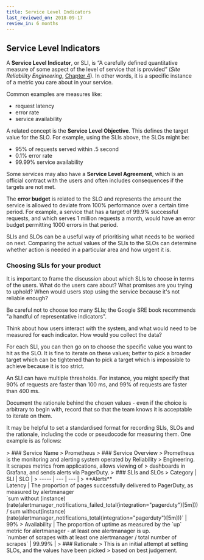 ```yaml
---
title: Service Level Indicators
last_reviewed_on: 2018-09-17
review_in: 6 months
---
```


## Service Level Indicators

A **Service Level Indicator**, or SLI, is “A carefully defined quantitative
measure of some aspect of the level of service that is provided” (*Site Reliability Engineering*,
[Chapter 4](https://landing.google.com/sre/book/chapters/service-level-objectives.html#indicators-o8seIAcZ)).
In other words, it is a specific instance of a metric you care about in your
service.

Common examples are measures like:

* request latency
* error rate
* service availability

A related concept is the **Service Level Objective**. This defines the target
value for the SLO. For example, using the SLIs above, the SLOs might be:

* 95% of requests served within .5 second
* 0.1% error rate
* 99.99% service availability

Some services may also have a **Service Level Agreement**, which is an official
contract with the users and often includes consequences if the targets are not
met.

The **error budget** is related to the SLO and represents the amount the service
is allowed to deviate from 100% performance over a certain time period. For
example, a service that has a target of 99.9% successful requests, and which
serves 1 million requests a month, would have an error budget permitting 1000
errors in that period.

SLIs and SLOs can be a useful way of prioritising what needs to be worked on
next. Comparing the actual values of the SLIs to the SLOs can determine whether
action is needed in a particular area and how urgent it is.

### Choosing SLIs for your product

It is important to frame the discussion about which SLIs to choose in terms of
the users. What do the users care about? What promises are you trying to uphold?
When would users stop using the service because it's not reliable enough?

Be careful not to choose too many SLIs; the Google SRE book recommends "a
handful of representative indicators".

Think about how users interact with the system, and what would need to be
measured for each indicator. How would you collect the data?

For each SLI, you can then go on to choose the specific value you want to hit
as the SLO. It is fine to iterate on these values; better to pick a broader
target which can be tightened than to pick a target which is impossible to
achieve because it is too strict.

An SLI can have multiple thresholds. For instance, you might specify that 90% of
requests are faster than 100 ms, and 99% of requests are faster than 400 ms.

Document the rationale behind the chosen values - even if the choice is
arbitrary to begin with, record that so that the team knows it is acceptable
to iterate on them.

It may be helpful to set a standardised format for recording SLIs, SLOs and the
rationale, including the code or pseudocode for measuring them. One example is
as follows:

<div style="height:1px;font-size:1px;">&nbsp;</div>
> ### Service Name
> Prometheus
> ### Service Overview
> Prometheus is the monitoring and alerting system operated by Reliability
> Engineering. It scrapes metrics from applications, allows viewing of
> dashboards in Grafana, and sends alerts via PagerDuty.
> ### SLIs and SLOs
> Category | SLI | SLO |
> ----- | --- | --- |
> **Alerts**<br>Latency | The proportion of pages successfully delivered to PagerDuty, as measured by alertmanager<br>`sum without (instance) (rate(alertmanager_notifications_failed_total{integration="pagerduty"}[5m])) / sum without(instance) (rate(alertmanager_notifications_total{integration="pagerduty"}[5m]))` | 99%
> Availability | The proportion of uptime as measured by the `up` metric for alertmanager - at least one alertmanager is up.<br>`number of scrapes with at least one alertmanager / total number of scrapes` | 99.99% |
> ### Rationale
> This is an initial attempt at setting SLOs, and the values have been picked
> based on best judgement.
<div style="height:1px;font-size:1px;">&nbsp;</div>
